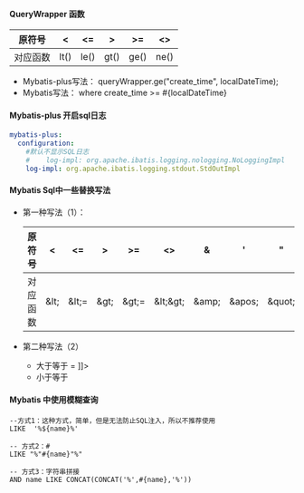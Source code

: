 #### QueryWrapper 函数

| 原符号   | <    | <=   | >    | >=   | <>   |
| -------- | ---- | ---- | ---- | ---- | ---- |
| 对应函数 | lt() | le() | gt() | ge() | ne() |

- Mybatis-plus写法：  queryWrapper.ge("create_time", localDateTime);
- Mybatis写法：       where create_time >= #{localDateTime}



#### Mybatis-plus 开启sql日志

```yaml
mybatis-plus:
  configuration:
    #默认不显示SQL日志
    #    log-impl: org.apache.ibatis.logging.nologging.NoLoggingImpl
    log-impl: org.apache.ibatis.logging.stdout.StdOutImpl

```



#### Mybatis Sql中一些替换写法

- 第一种写法（1）：

  | 原符号   | <     | <=     | >     | >=     | <>         | &      | '       | "       |
  | -------- | ----- | ------ | ----- | ------ | ---------- | ------ | ------- | ------- |
  | 对应函数 | \&lt; | \&lt;= | \&gt; | \&gt;= | \&lt;\&gt; | \&amp; | \&apos; | \&quot; |

- 第二种写法（2）

  - 大于等于  <![CDATA[ >= ]]>
  -  小于等于   <![CDATA[ <= ]]>



#### Mybatis 中使用模糊查询

```mysql
--方式1：这种方式，简单，但是无法防止SQL注入，所以不推荐使用
LIKE  '%${name}%'

-- 方式2：#
LIKE "%"#{name}"%"

-- 方式3：字符串拼接
AND name LIKE CONCAT(CONCAT('%',#{name},'%'))
```

